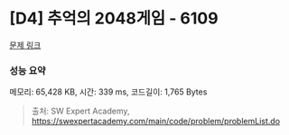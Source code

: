 # [D4] 추억의 2048게임 - 6109 

[문제 링크](https://swexpertacademy.com/main/code/problem/problemDetail.do?contestProbId=AWbrg9uabZsDFAWQ) 

### 성능 요약

메모리: 65,428 KB, 시간: 339 ms, 코드길이: 1,765 Bytes



> 출처: SW Expert Academy, https://swexpertacademy.com/main/code/problem/problemList.do